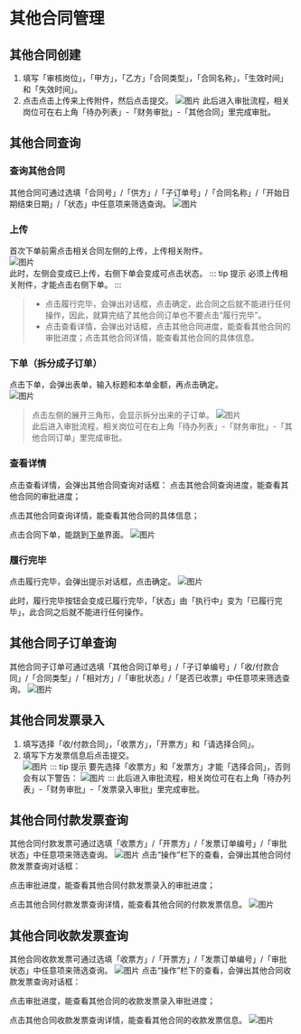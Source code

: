 # 其他合同管理
## 其他合同创建
1. 填写「审核岗位」，「甲方」，「乙方」「合同类型」，「合同名称」，「生效时间」和「失效时间」。
2. 点击<kbd>点击上传</kbd>来上传附件，然后点击<kbd>提交</kbd>。
![图片](/images/others/other.png) 
此后进入审批流程，相关岗位可在右上角「待办列表」-「财务审批」-「其他合同」里完成审批。
<ShowImg src="/images/process/other1.png" text="“其他合同”的审批流程图"/>

## 其他合同查询
### 查询其他合同
其他合同可通过选填「合同号」/「供方」/「子订单号」/「合同名称」/「开始日期结束日期」/「状态」中任意项来筛选查询。
![图片](/images/others/other1.png)
### 上传
首次下单前需点击相关合同左侧的<kbd>上传</kbd>，上传相关附件。  
![图片](/images/others/other2.png)  
此时，左侧会变成<kbd>已上传</kbd>，右侧<kbd>下单</kbd>会变成可点击状态。 
::: tip 提示
必须上传相关附件，才能点击右侧<kbd>下单</kbd>。
:::
 >+ 点击<kbd>履行完毕</kbd>，会弹出对话框，点击<kbd>确定</kbd>，此合同之后就不能进行任何操作，因此，就算完结了其他合同订单也不要点击“履行完毕”。
>+ 点击<kbd>查看详情</kbd>，会弹出对话框，点击<kbd>其他合同进度</kbd>，能查看其他合同的审批进度；点击<kbd>其他合同详情</kbd>，能查看其他合同的具体信息。  
### 下单（拆分成子订单）
点击<kbd>下单</kbd>，会弹出表单，输入标题和本单金额，再点击<kbd>确定</kbd>。  
![图片](/images/others/other12.png) 
>点击左侧的展开三角形，会显示拆分出来的子订单。
![图片](/images/others/other13.png)      
此后进入审批流程，相关岗位可在右上角「待办列表」-「财务审批」-「其他合同订单」里完成审批。
<ShowImg src="/images/process/other2.png" text="“其他合同订单”的审批流程图"/>

### 查看详情
点击<kbd>查看详情</kbd>，会弹出其他合同查询对话框：
点击<kbd>其他合同查询进度</kbd>，能查看其他合同的审批进度；

点击<kbd>其他合同查询详情</kbd>，能查看其他合同的具体信息；

点击<kbd>合同下单</kbd>，能跳到<u>下单</u>界面。
![图片](/images/others/other3.png)  
### 履行完毕
点击<kbd>履行完毕</kbd>，会弹出提示对话框，点击<kbd>确定</kbd>。
![图片](/images/others/other4.png) 

此时，<kbd>履行完毕</kbd>按钮会变成<kbd>已履行完毕</kbd>，「状态」由「执行中」变为「已履行完毕」，此合同之后就不能进行任何操作。

## 其他合同子订单查询
其他合同子订单可通过选填「其他合同订单号」/「子订单编号」/「收/付款合同」/「合同类型」/「相对方」/「审批状态」/「是否已收票」中任意项来筛选查询。
![图片](/images/others/other5.png)
## 其他合同发票录入
1. 填写选择「收/付款合同」，「收票方」，「开票方」和「请选择合同」。  
2. 填写下方发票信息后点击<kbd>提交</kbd>。  
![图片](/images/others/other6.png)
::: tip 提示
要先选择「收票方」和「发票方」才能「选择合同」，否则会有以下警告：
![图片](/images/others/other7.png)
::: 
此后进入审批流程，相关岗位可在右上角「待办列表」-「财务审批」-「发票录入审批」里完成审批。 
<ShowImg src="/images/process/other3.png" text="“发票录入审批”的审批流程图"/>

 
## 其他合同付款发票查询
其他合同付款发票可通过选填「收票方」/「开票方」/「发票订单编号」/「审批状态」中任意项来筛选查询。
![图片](/images/others/other8.png)
点击“操作”栏下的<kbd>查看</kbd>，会弹出其他合同付款发票查询对话框：

点击<kbd>审批进度</kbd>，能查看其他合同付款发票录入的审批进度；

点击<kbd>其他合同付款发票查询详情</kbd>，能查看其他合同的付款发票信息。
![图片](/images/others/other9.png)
## 其他合同收款发票查询
其他合同收款发票可通过选填「收票方」/「开票方」/「发票订单编号」/「审批状态」中任意项来筛选查询。
![图片](/images/others/other10.png)
点击“操作”栏下的<kbd>查看</kbd>，会弹出其他合同收款发票查询对话框：

点击<kbd>审批进度</kbd>，能查看其他合同的收款发票录入审批进度；

点击<kbd>其他合同收款发票查询详情</kbd>，能查看其他合同的收款发票信息。
![图片](/images/others/other11.png) 